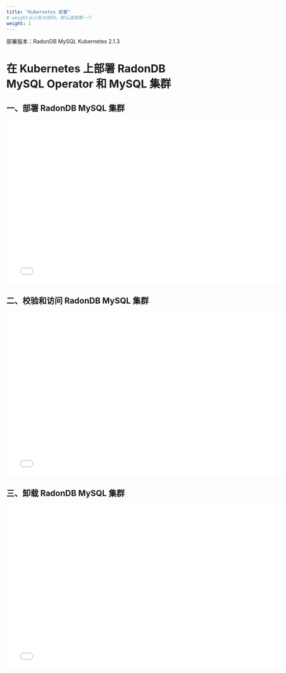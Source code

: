 ```yaml
---
title: "Kubernetes 部署"
# weight从小到大排列，默认选择第一个
weight: 1
---
```


部署版本：RadonDB MySQL Kubernetes 2.1.3

# 在 Kubernetes 上部署 RadonDB MySQL Operator 和 MySQL 集群
<!-- 宽固定760px 一般选择16:9或4:3 -->

## 一、部署 RadonDB MySQL 集群
<iframe width="760" height="427" src="//player.bilibili.com/player.html?aid=297526678&bvid=BV1kF411x7e6&cid=557538205&page=1" scrolling="no" border="0" frameborder="no" framespacing="0" allowfullscreen="true"> </iframe>

## 二、校验和访问 RadonDB MySQL 集群
<iframe width="760" height="427" src="//player.bilibili.com/player.html?aid=297526678&bvid=BV1kF411x7e6&cid=557538205&page=1" scrolling="no" border="0" frameborder="no" framespacing="0" allowfullscreen="true"> </iframe>

## 三、卸载 RadonDB MySQL 集群
<iframe width="760" height="427" src="//player.bilibili.com/player.html?aid=767534794&bvid=BV1ir4y1q736&cid=557537782&page=1" scrolling="no" border="0" frameborder="no" framespacing="0" allowfullscreen="true"> </iframe>